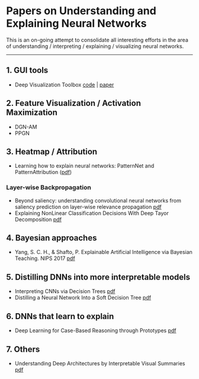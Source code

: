 # Papers on Understanding and Explaining Neural Networks

This is an on-going attempt to consolidate all interesting efforts in the area of understanding / interpreting / explaining / visualizing neural networks.

---------------------------------------

## 1. GUI tools

* Deep Visualization Toolbox [code](https://github.com/yosinski/deep-visualization-toolbox) | [paper](http://yosinski.com/deepvis)

## 2. Feature Visualization / Activation Maximization
* DGN-AM
* PPGN

## 3. Heatmap / Attribution
* Learning how to explain neural networks: PatternNet and PatternAttribution ([pdf](https://arxiv.org/abs/1705.05598))

### Layer-wise Backpropagation
* Beyond saliency: understanding convolutional neural networks from saliency prediction on layer-wise relevance propagation [pdf](https://arxiv.org/abs/1712.08268)
* Explaining NonLinear Classification Decisions With Deep Tayor Decomposition [pdf](https://arxiv.org/abs/1512.02479)

## 4. Bayesian approaches

* Yang, S. C. H., & Shafto, P. Explainable Artificial Intelligence via Bayesian Teaching. NIPS 2017 [pdf](http://shaftolab.com/assets/papers/yangShafto_NIPS_2017_machine_teaching.pdf)

## 5. Distilling DNNs into more interpretable models
* Interpreting CNNs via Decision Trees [pdf](https://arxiv.org/abs/1802.00121)
* Distilling a Neural Network Into a Soft Decision Tree [pdf](https://arxiv.org/abs/1711.09784)

## 6. DNNs that learn to explain
* Deep Learning for Case-Based Reasoning through Prototypes [pdf](https://arxiv.org/pdf/1710.04806.pdf)

## 7. Others
* Understanding Deep Architectures by Interpretable Visual Summaries [pdf](https://arxiv.org/pdf/1801.09103.pdf)
